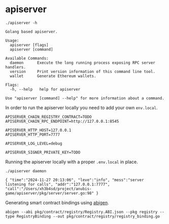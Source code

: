 # apiserver

```
./apiserver -h
```

```
Golang based apiserver.

Usage:
  apiserver [flags]
  apiserver [command]

Available Commands:
  daemon      Execute the long running process exposing RPC server handlers.
  version     Print version information of this command line tool.
  wallet      Generate Ethereum wallets.

Flags:
  -h, --help   help for apiserver

Use "apiserver [command] --help" for more information about a command.
```

In order to run the apiserver locally you need to add your own `env.local`.

```
APISERVER_CHAIN_REGISTRY_CONTRACT=TODO
APISERVER_CHAIN_RPC_ENDPOINT=http://127.0.0.1:8545

APISERVER_HTTP_HOST=127.0.0.1
APISERVER_HTTP_PORT=7777

APISERVER_LOG_LEVEL=debug

APISERVER_SIGNER_PRIVATE_KEY=TODO
```

Running the apiserver locally with a proper `.env.local` in place.

```
./apiserver daemon
```

```
{ "time":"2024-11-27 20:13:06", "leve":"info", "mess":"server listening for calls", "addr":"127.0.0.1:7777", "call":"/Users/xh3b4sd/project/anubis-game/apiserver/pkg/server/server.go:98" }
```

Generating smart contract bindings using [abigen].

```
abigen --abi pkg/contract/registry/Registry.ABI.json --pkg registry --type RegistryBinding --out pkg/contract/registry/registry_binding.go
```

[abigen]: https://geth.ethereum.org/docs/tools/abigen
